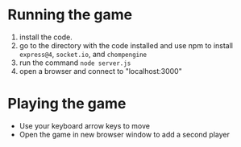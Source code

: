 # Running the game

1. install the code.
2. go to the directory with the code installed and use npm to install ```express@4```, ```socket.io```, and ```chompengine```
3. run the command ```node server.js```
4. open a browser and connect to "localhost:3000"


# Playing the game

- Use your keyboard arrow keys to move
- Open the game in new browser window to add a second player